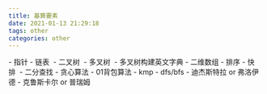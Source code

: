 ```yaml
---
title: 基算要素
date: 2021-01-13 21:29:18
tags: other
categories: other
---
```



- 指针
- 链表 
- 二叉树 
- 多叉树 
- 多叉树构建英文字典
- 二维数组
- 排序
- 快排 
- 二分查找
- 贪心算法
- 01背包算法
- kmp
- dfs/bfs
- 迪杰斯特拉 or 弗洛伊德
- 克鲁斯卡尔 or 普瑞姆



<!--more-->


